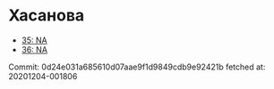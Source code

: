 # Хасанова
- [35: NA](35.md)
- [36: NA](36.md)

Commit: 0d24e031a685610d07aae9f1d9849cdb9e92421b
 fetched at: 20201204-001806
